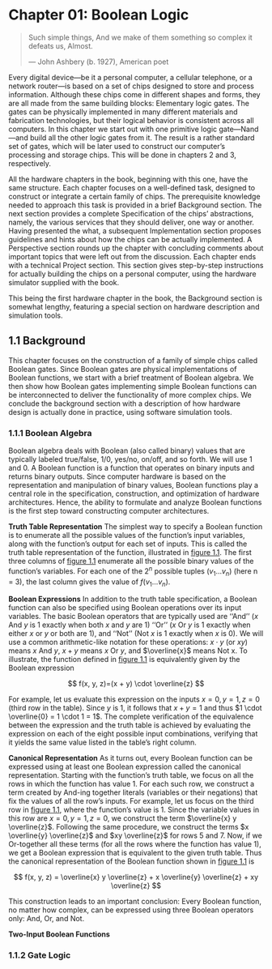 # Chapter 01: Boolean Logic

> Such simple things, And we make of them something so complex it defeats us, Almost.
>
> — John Ashbery (b. 1927), American poet

Every digital device—be it a personal computer, a cellular telephone, or a network
router—is based on a set of chips designed to store and process information. Although
these chips come in different shapes and forms, they are all made from the same building
blocks: Elementary logic gates. The gates can be physically implemented in many different
materials and fabrication technologies, but their logical behavior is consistent across
all computers. In this chapter we start out with one primitive logic gate—Nand—and
build all the other logic gates from it. The result is a rather standard set of
gates, which will be later used to construct our computer’s processing and storage chips.
This will be done in chapters 2 and 3, respectively.

All the hardware chapters in the book, beginning with this one, have the same structure.
Each chapter focuses on a well-defined task, designed to construct or integrate a certain
family of chips. The prerequisite knowledge needed to approach this task is provided in
a brief Background section. The next section provides a complete Specification of the
chips’ abstractions, namely, the various services that they should deliver, one way or another.
Having presented the what, a subsequent Implementation section proposes guidelines and hints
about how the chips can be actually implemented. A Perspective section rounds up the chapter
with concluding comments about important topics that were left out from the discussion. Each
chapter ends with a technical Project section. This section gives step-by-step instructions for
actually building the chips on a personal computer, using the hardware simulator supplied with the book.

This being the first hardware chapter in the book, the Background section is somewhat lengthy,
featuring a special section on hardware description and simulation tools.

## 1.1 Background

This chapter focuses on the construction of a family of simple chips called Boolean
gates. Since Boolean gates are physical implementations of Boolean functions, we
start with a brief treatment of Boolean algebra. We then show how Boolean gates
implementing simple Boolean functions can be interconnected to deliver the functionality of more complex chips. We conclude the background section with a description of how hardware design is actually done in practice, using software simulation tools.

### 1.1.1 Boolean Algebra

Boolean algebra deals with Boolean (also called binary) values that are typically
labeled true/false, 1/0, yes/no, on/off, and so forth. We will use 1 and 0. A Boolean
function is a function that operates on binary inputs and returns binary outputs.
Since computer hardware is based on the representation and manipulation of binary
values, Boolean functions play a central role in the specification, construction, and
optimization of hardware architectures. Hence, the ability to formulate and analyze
Boolean functions is the first step toward constructing computer architectures.

**Truth Table Representation** The simplest way to specify a Boolean function is to
enumerate all the possible values of the function’s input variables, along with the
function’s output for each set of inputs. This is called the truth table representation of
the function, illustrated in [figure 1.1](#1.1).
The first three columns of [figure 1.1](#1.1) enumerate all the possible binary values of the
function’s variables. For each one of the $2^n$ possible tuples $(v_1 \dots v_n)$ (here n = 3), the
last column gives the value of $f(v_1 \dots v_n)$.

**Boolean Expressions** In addition to the truth table specification, a Boolean function
can also be specified using Boolean operations over its input variables. The basic
Boolean operators that are typically used are ‘‘And’’ ($x$ And $y$ is 1 exactly when both
$x$ and $y$ are 1) ‘‘Or’’ ($x$ Or $y$ is 1 exactly when either $x$ or $y$ or both are 1),
and ‘‘Not’’ (Not $x$ is 1 exactly when $x$ is 0).
We will use a common arithmetic-like notation for these operations:
$x \cdot y$ (or $xy$) means $x$ And $y$, $x + y$ means $x$ Or $y$, and $\overline{x}$ means Not x.
To illustrate, the function defined in [figure 1.1](#1.1) is equivalently given by the Boolean expression

$$
f(x, y, z)=(x + y) \cdot \overline{z}
$$

For example, let us evaluate this expression on the inputs
$x = 0, y = 1, z = 0$ (third row in the table). Since $y$ is 1, it follows that
$x + y = 1$ and thus $1 \cdot \overline{0} = 1 \cdot 1 = 1$.
The complete verification of the equivalence between the expression and
the truth table is achieved by evaluating the expression
on each of the eight possible input combinations, verifying that it yields the same
value listed in the table’s right column.

<ImageGroup
  id="1.1"
  :sources="['/1.1.png']"
  type="manual"
  width="300px"
  caption="Figure 1.1 Truth table representation of a Boolean function (example)."
/>

**Canonical Representation** As it turns out, every Boolean function can be expressed
using at least one Boolean expression called the canonical representation. Starting
with the function’s truth table, we focus on all the rows in which the function has
value 1. For each such row, we construct a term created by And-ing together literals
(variables or their negations) that fix the values of all the row’s inputs. For example,
let us focus on the third row in [figure 1.1](#1.1), where the function’s value is 1.
Since the variable values in this row are $x = 0, y = 1, z = 0$, we construct the term
$\overline{x} y \overline{z}$. Following the same procedure, we construct the terms
$x \overline{y} \overline{z}$ and $xy \overline{z}$ for rows 5 and 7.
Now, if we Or-together all these terms (for all the rows where the function has value 1),
we get a Boolean expression that is equivalent to the given truth table. Thus the canonical representation of the Boolean function shown in [figure 1.1](#1.1) is

$$
f(x, y, z) = \overline{x} y \overline{z} + x \overline{y} \overline{z} + xy \overline{z}
$$

This construction leads to an important conclusion: Every Boolean function, no matter how complex, can be expressed using three Boolean operators only: And, Or, and Not.

**Two-Input Boolean Functions**

<ImageGroup
  id="1.2"
  :sources="['/1.2.png']"
  type="manual"
  width="450px"
  caption="Figure 1.2 All the Boolean functions of two variables."
/>

### 1.1.2 Gate Logic
